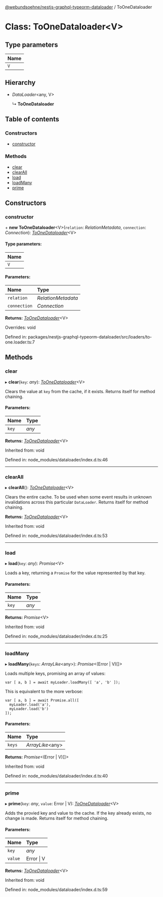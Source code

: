 [@webundsoehne/nestjs-graphql-typeorm-dataloader](../README.md) / ToOneDataloader

# Class: ToOneDataloader<V\>

## Type parameters

| Name |
| :--- |
| `V`  |

## Hierarchy

- _DataLoader_<any, V\>

  ↳ **ToOneDataloader**

## Table of contents

### Constructors

- [constructor](toonedataloader.md#constructor)

### Methods

- [clear](toonedataloader.md#clear)
- [clearAll](toonedataloader.md#clearall)
- [load](toonedataloader.md#load)
- [loadMany](toonedataloader.md#loadmany)
- [prime](toonedataloader.md#prime)

## Constructors

### constructor

\+ **new ToOneDataloader**<V\>(`relation`: _RelationMetadata_, `connection`: _Connection_): [_ToOneDataloader_](toonedataloader.md)<V\>

#### Type parameters:

| Name |
| :--- |
| `V`  |

#### Parameters:

| Name         | Type               |
| :----------- | :----------------- |
| `relation`   | _RelationMetadata_ |
| `connection` | _Connection_       |

**Returns:** [_ToOneDataloader_](toonedataloader.md)<V\>

Overrides: void

Defined in: packages/nestjs-graphql-typeorm-dataloader/src/loaders/to-one.loader.ts:7

## Methods

### clear

▸ **clear**(`key`: _any_): [_ToOneDataloader_](toonedataloader.md)<V\>

Clears the value at `key` from the cache, if it exists. Returns itself for method chaining.

#### Parameters:

| Name  | Type  |
| :---- | :---- |
| `key` | _any_ |

**Returns:** [_ToOneDataloader_](toonedataloader.md)<V\>

Inherited from: void

Defined in: node_modules/dataloader/index.d.ts:46

---

### clearAll

▸ **clearAll**(): [_ToOneDataloader_](toonedataloader.md)<V\>

Clears the entire cache. To be used when some event results in unknown invalidations across this particular `DataLoader`. Returns itself for method chaining.

**Returns:** [_ToOneDataloader_](toonedataloader.md)<V\>

Inherited from: void

Defined in: node_modules/dataloader/index.d.ts:53

---

### load

▸ **load**(`key`: _any_): _Promise_<V\>

Loads a key, returning a `Promise` for the value represented by that key.

#### Parameters:

| Name  | Type  |
| :---- | :---- |
| `key` | _any_ |

**Returns:** _Promise_<V\>

Inherited from: void

Defined in: node_modules/dataloader/index.d.ts:25

---

### loadMany

▸ **loadMany**(`keys`: _ArrayLike_<any\>): _Promise_<(Error \| V)[]\>

Loads multiple keys, promising an array of values:

    var [ a, b ] = await myLoader.loadMany([ 'a', 'b' ]);

This is equivalent to the more verbose:

    var [ a, b ] = await Promise.all([
      myLoader.load('a'),
      myLoader.load('b')
    ]);

#### Parameters:

| Name   | Type              |
| :----- | :---------------- |
| `keys` | _ArrayLike_<any\> |

**Returns:** _Promise_<(Error \| V)[]\>

Inherited from: void

Defined in: node_modules/dataloader/index.d.ts:40

---

### prime

▸ **prime**(`key`: _any_, `value`: Error \| V): [_ToOneDataloader_](toonedataloader.md)<V\>

Adds the provied key and value to the cache. If the key already exists, no change is made. Returns itself for method chaining.

#### Parameters:

| Name    | Type       |
| :------ | :--------- |
| `key`   | _any_      |
| `value` | Error \| V |

**Returns:** [_ToOneDataloader_](toonedataloader.md)<V\>

Inherited from: void

Defined in: node_modules/dataloader/index.d.ts:59
